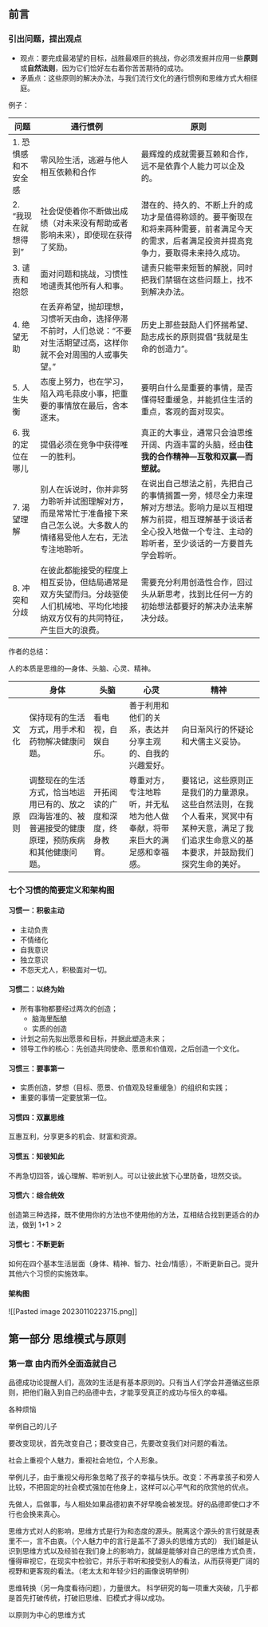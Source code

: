 ## 前言

### 引出问题，提出观点

- 观点：要完成最渴望的目标，战胜最艰巨的挑战，你必须发掘并应用一些**原则**或**自然法则**，因为它们恰好左右着你苦苦期待的成功。
- 矛盾点：这些原则的解决办法，与我们流行文化的通行惯例和思维方式大相径庭。

例子：

| 问题                | 通行惯例                                                                                                                       | 原则                                                                                                                                                                               |
| ------------------- | ------------------------------------------------------------------------------------------------------------------------------ | ---------------------------------------------------------------------------------------------------------------------------------------------------------------------------------- |
| 1. 恐惧感和不安全感 | 零风险生活，逃避与他人相互依赖和合作                                                                                           | 最辉煌的成就需要互赖和合作，远不是依靠个人能力可以企及的。                                                                                                                         |
| 2. “我现在就想得到” | 社会促使着你不断做出成绩（对未来没有帮助或者影响未来），即使现在获得了奖励。                                                   | 潜在的、持久的、不断上升的成功才是值得称颂的。要平衡现在和将来两种需要，前者满足今天的需求，后者满足投资并提高竞争力，要取得未来持久成功。                                         |
| 3. 谴责和抱怨       | 面对问题和挑战，习惯性地谴责其他所有人和事。                                                                                   | 谴责只能带来短暂的解脱，同时把我们禁锢在这些问题上，找不到解决办法。                                                                                                               |
| 4. 绝望无助         | 在丢弃希望，抛却理想，习惯听天由命，选择停滞不前时，人们总说：“不要对生活期望过高，这样你就不会对周围的人或事失望。”           | 历史上那些鼓励人们怀揣希望、励志成长的原则提倡“我就是生命的创造力”。                                                                                                               |
| 5. 人生失衡         | 态度上努力，也在学习，陷入鸡毛蒜皮小事，把重要的事情放在最后，舍本逐末。                                                       | 要明白什么是重要的事情，是否懂得轻重缓急，并能抓住生活的重点，客观的面对现实。                                                                                                     |
| 6. 我的定位在哪儿   | 提倡必须在竞争中获得唯一的胜利。                                                                                               | 真正的大事业，通常只会油思维开阔、内涵丰富的头脑，经由**往我的合作精神—互敬和双赢—而塑就。**                                                                                       |
| 7. 渴望理解         | 别人在诉说时，你并非努力聆听并试图理解对方，而是常常忙于准备接下来自己怎么说。大多数人的情绪易受他人左右，无法专注地聆听。     | 在说出自己想法之前，先把自己的事情搁置一旁，倾尽全力来理解对方想法。影响力是以互相理解为前提，相互理解基于谈话者全心投入地做一个专注、主动的聆听者，至少谈话的一方要首先学会聆听。 |
| 8. 冲突和分歧       | 在彼此都能接受的程度上相互妥协，但结局通常是双方失望而归。分歧驱使人们机械地、平均化地接纳双方仅有的共同特征，产生巨大的浪费。 | 需要充分利用创造性合作，回过头从新思考，找到比任何一方的初始想法都要好的解决办法来解决分歧。                                                                                       | 

作者的总结：

人的本质是思维的—身体、头脑、心灵、精神。

|      | 身体                                                                                                 | 头脑                             | 心灵                                                                     | 精神                               |
| ---- | ---------------------------------------------------------------------------------------------------- | -------------------------------- | ------------------------------------------------------------------------ | ---------------------------------- |
| 文化 | 保持现有的生活方式，用手术和药物解决健康问题。                                                       | 看电视，自娱自乐。               | 善于利用和他们的关系，表达并分享主观的、自我的兴趣爱好。                 | 向日渐风行的怀疑论和犬儒主义妥协。 |
| 原则 | 调整现在的生活方式，恰当地运用已有的、放之四海皆准的、被普遍接受的健康原理，预防疾病和其他健康问题。 | 开拓阅读的广度和深度，终身教育。 | 尊重对方，专注地聆听，并无私地为他人做奉献，将带来巨大的满足感和幸福感。 |  要铭记，这些原则正是我们的力量源泉。这些自然法则，在我个人看来，冥冥中有某种天意，满足了我们追求生命意义的基本要求，并鼓励我们探究生命的美好。                                  | 

### 七个习惯的简要定义和架构图

#### 习惯一：积极主动

- 主动负责
- 不情绪化
- 自我意识
- 独立意识
- 不怨天尤人，积极面对一切。

#### 习惯二：以终为始

- 所有事物都要经过两次的创造；
	- 脑海里酝酿
	- 实质的创造
- 计划之前先拟出愿景和目标，并据此塑造未来；
- 领导工作的核心：先创造共同使命、愿景和价值观，之后创造一个文化。

#### 习惯三：要事第一

- 实质创造，梦想（目标、愿景、价值观及轻重缓急）的组织和实践；
- 重要的事情一定要放第一位。

#### 习惯四：双赢思维

互惠互利，分享更多的机会、财富和资源。

#### 习惯五：知彼知此

不再急切回答，诚心理解、聆听别人。可以让彼此放下心里防备，坦然交谈。

#### 习惯六：综合统效

创造第三种选择，既不使用你的方法也不使用他的方法，互相结合找到更适合的办法，做到 1+1 > 2

#### 习惯七：不断更新

如何在四个基本生活层面（身体、精神、智力、社会/情感），不断更新自己。提升其他六个习惯的实施效率。

#### 架构图

![[Pasted image 20230110223715.png]]


## 第一部分 思维模式与原则

### 第一章  由内而外全面造就自己

品德成功论提醒人们，高效的生活是有基本原则的。只有当人们学会并遵循这些原则，把他们融入到自己的品德中去，才能享受真正的成功与恒久的幸福。

各种烦恼

举例自己的儿子

要改变现状，首先改变自己；要改变自己，先要改变我们对问题的看法。

社会上重视个人魅力，重视社会地位，个人形象。

举例儿子，由于重视父母形象忽略了孩子的幸福与快乐。改变：不再拿孩子和旁人比较，不把固定的社会模式强加在他身上，这样可以心平气和的欣赏他的优点。

先做人，后做事，与人相处如果品德初衷不好早晚会被发现。好的品德即使口才不行也会换来真心。

思维方式对人的影响，思维方式是行为和态度的源头。脱离这个源头的言行就是表里不一，言不由衷。（个人魅力中的言行是盖不了源头的思维方式的） 我们越是认识到思维方式以及经验在我们身上的影响力，就越是能够对自己的思维方式负责，懂得审视它，在现实中检验它，并乐于聆听和接受别人的看法，从而获得更广阔的视野和更客观的看法。（老太太和年轻少妇的画像说明举例）

思维转换（另一角度看待问题），力量很大。
科学研究的每一项重大突破，几乎都是首先打破传统，打破旧思维、旧模式才得以成功。

以原则为中心的思维方式


